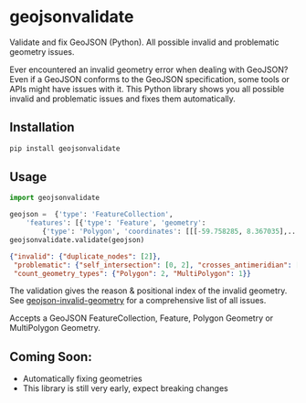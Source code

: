 # geojsonvalidate

Validate and fix GeoJSON (Python). All possible invalid and problematic geometry issues.

Ever encountered an invalid geometry error when dealing with GeoJSON? Even if a GeoJSON conforms 
to the GeoJSON specification, some tools or APIs might have issues with it. This Python library shows you 
all possible invalid and problematic issues and fixes them automatically.

## Installation

```bash
pip install geojsonvalidate
```

## Usage

```python
import geojsonvalidate

geojson =  {'type': 'FeatureCollection',
    'features': [{'type': 'Feature', 'geometry': 
        {'type': 'Polygon', 'coordinates': [[[-59.758285, 8.367035],...]]}}]}
geojsonvalidate.validate(geojson)
```
```json
{"invalid": {"duplicate_nodes": [2]},
 "problematic": {"self_intersection": [0, 2], "crosses_antimeridian": [1]},
 "count_geometry_types": {"Polygon": 2, "MultiPolygon": 1}}
```

The validation gives the reason & positional index of the invalid geometry. 
See [geojson-invalid-geometry](https://github.com/chrieke/geojson-invalid-geometry) for a comprehensive list of all issues.

Accepts a GeoJSON FeatureCollection, Feature, Polygon Geometry or MultiPolygon Geometry.


## Coming Soon:
- Automatically fixing geometries
- This library is still very early, expect breaking changes